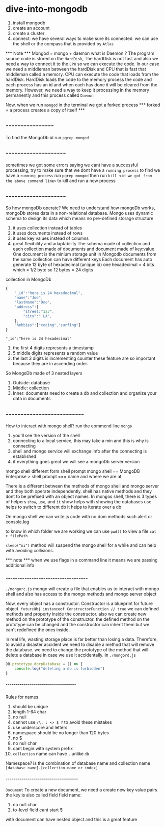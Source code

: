 # dive-into-mongodb
1. install mongodb
2. create an account
3. create a cluster
4. connect: we have several ways to make sure its connected: we can use the shell or the compass that is provided by  `Atlas`

*** Note ***
Mongod = mongo + daemon 
what is Daemon ?
The program source code is stored on the `HardDisk`, The hardDisk is not fast and also we need a way to connect it to the `CPU` so we can execute the code. 
In our case we need a middleman between the hardDisk and CPU that is fast that middleman called a memory.
CPU can execute the code that loads from the hardDisk. 
HardDisk loads the code to the memory process the code and each process has an id and when each has done it will be cleared from the memory. However, we need a way to keep it processing in the memory permanently and this process called `Daemon`

Now, when we run  `mongod` in the terminal we got a forked process
*** forked = a process creates  a copy of itself ***
## ----------------
To find the MongoDb id 
run `pgrep mongod`
## --------------------
sometimes we got some errors saying we cant have a successful processing, try to 
make sure that we dont have a `running process` 
to find we have a `running process`
run `pgrep mongod`
then run `kill <id we got from the above commend line>` to kill and run a new process

## --------------------
So how mongoDb operate? 
We need to understand how mongoDb works, mongoDb stores data in a non-relational database.
Mongo uses dynamic schema to design its data which means no pre-defined storage structure
1. it uses collection instead of tables
2. it uses documents instead of rows
3. it uses key values instead of columns
4. great flexibility and adaptability 
The schema made of collection and each collection made of documents and document made of key:value.
One document is the minium storage unit in Mongodb
documents from the same collection can have different keys
Each document has auto generate 12 byte of hexadecimal (unique id)
one hexadecimal = 4 bits which = 1/2 byte so 12 bytes = 24 digits

collection in MongoDb
```js
{
    "_id":"here is 24 hexadecimal",
    "name":"Joe",
    "lastName":"Doe",
    "address":{
        "street:"123",
        "city":" LA",
    },
    "hobbies":["coding","surfing"]
}
```
`"_id":"here is 24 hexadecimal"`
1. the first 4 digits represents a timestamp
2. 5 middle digits represents a random value
3. the last 3 digits is incrementing counter
these feature are so important because they are in ascending order.

So MongoDb made of 3 nested layers
1. Outside: database 
2. Middle: collection 
3. Inner: documents
need to create a db and collection and organize your data in documents


## --------------------------
How to interact with mongo shell?
run the commend line `mongo`
1. you'll see the version of the shell
2. connecting to a local service, this may take a min and this is why is connecting
3. shell and mongo service will exchange info after the connecting is established
4. if everything goes great we will see a mongoDb server version

mongo shell different form shell prompt 
mongo shell == MongoDB Enterprise >
shell prompt === name and where we are at


There is a different between the methods of mongo shell and mongo server and they both operate independently.
shell has native methods and they dont to be prefixed with an object names.
In mongos shell, there is 3 types of helpers
`show`, `use`, and `it`
show helps with showing the databases
use helps to switch to different db
it helps to iterate over a db


On mongo shell we can write js code with no dom methods such alert or console.log

to know in which folder we are working we can use `pwd()` 
to view a file `cat + filePath`

`sleep("mi")` method will suspend the mongo shell for a while and can help with avoiding collisions.

*** note *** 
when we use flags in a command line it means we are passing additional info

### -----------------------------------
`./mongorc.js`
mongo will create a file that enables us to interact with mongo shell and also has access
to the mongo methods and mongo server object

Now, every object has a constructor. Constructor is a blueprint for future object.
`futureObj instanceof ConstructorFunction // true`
we can defined methods and property inside the constructor.
also we can create new method on the prototype of the constructor.
the defined method on the prototype can be changed and the constructor can inherit them but
we can't redefined the ones inside.


in real life, wasting storage place is far better than losing a data. Therefore, to avoid a disaster accident
we need to disable a method that will remove the database.
we need to change the prototype of the method that will delete a database in case we use it accidentally.
in `./mongord.js`
```js
DB.prototype.dorpDatabase = () => {
    console.log("deleting a db is forbidden")
}
```

##### -----------------------------------
Rules for names
1. should be unique
2. length 1-64 char
3. no null
4. cannot use `/\. : <> $ ?`
 to avoid these mistakes 
 1. use underscore and letters
 2. namespace should be no longer than 120 bytes
 3. no $
 4. no null char
 5. cant begin with system prefix
 6. `collection` name can have `.` unlike `db`

Namespace? is the combination of database name and collection name 
`[database_name].[collection.name or index]`

#### ------------------------------------
`Document`
To create a new document, we need a create new key value pairs.
the key is also called field
field name:
1. no null char
2. to-level field cant start $

with document can have nested object and this is a great feature

